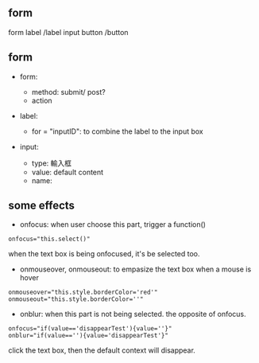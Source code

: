 ## form

form
  label /label
    input 
      button /button

## form

- form: 
  - method: submit/ post?
  - action
  
- label:
  - for = "inputID": to combine the label to the input box 

- input:
  - type: 輸入框
  - value: default content
  - name:
  
## some effects

- onfocus: when user choose this part, trigger a function()
```
onfocus="this.select()"
```
when the text box is being onfocused, it's be selected too.

- onmouseover, onmouseout: to empasize the text box when a mouse is hover
```
onmouseover="this.style.borderColor='red'"
onmouseout="this.style.borderColor=''"
```

- onblur: when this part is not being selected.
the opposite of onfocus.
```
onfocus="if(value=='disappearTest'){value=''}" 
onblur="if(value==''){value='disappearTest'}"
```
click the text box, then the default context will disappear.
        




















